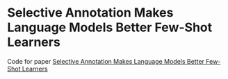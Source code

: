 # Selective Annotation Makes Language Models Better Few-Shot Learners

Code for paper [Selective Annotation Makes Language Models Better Few-Shot Learners]()
